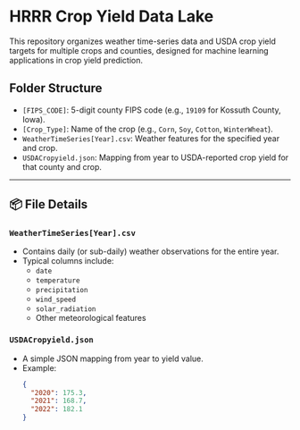 # HRRR Crop Yield Data Lake

This repository organizes weather time-series data and USDA crop yield targets for multiple crops and counties, designed for machine learning applications in crop yield prediction.

## Folder Structure

- `[FIPS_CODE]`: 5-digit county FIPS code (e.g., `19109` for Kossuth County, Iowa).
- `[Crop_Type]`: Name of the crop (e.g., `Corn`, `Soy`, `Cotton`, `WinterWheat`).
- `WeatherTimeSeries[Year].csv`: Weather features for the specified year and crop.
- `USDACropyield.json`: Mapping from year to USDA-reported crop yield for that county and crop.

---

## 📦 File Details

### `WeatherTimeSeries[Year].csv`
- Contains daily (or sub-daily) weather observations for the entire year.
- Typical columns include:
  - `date`
  - `temperature`
  - `precipitation`
  - `wind_speed`
  - `solar_radiation`
  - Other meteorological features

### `USDACropyield.json`
- A simple JSON mapping from year to yield value.
- Example:
  ```json
  {
    "2020": 175.3,
    "2021": 168.7,
    "2022": 182.1
  }